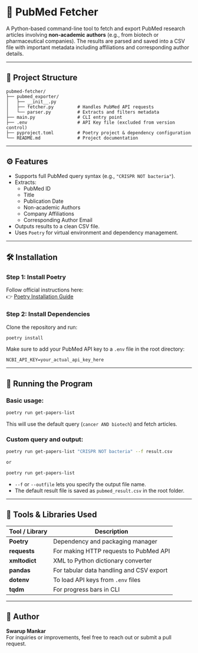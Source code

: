 # 🧬 PubMed Fetcher

A Python-based command-line tool to fetch and export PubMed research articles involving **non-academic authors** (e.g., from biotech or pharmaceutical companies). The results are parsed and saved into a CSV file with important metadata including affiliations and corresponding author details.

---

## 📁 Project Structure

```
pubmed-fetcher/
├── pubmed_exporter/
│   ├── __init__.py
│   ├── fetcher.py         # Handles PubMed API requests
│   └── parser.py          # Extracts and filters metadata
├── main.py                # CLI entry point
├── .env                   # API Key file (excluded from version control)
├── pyproject.toml         # Poetry project & dependency configuration
└── README.md              # Project documentation
```

---

## ⚙️ Features

- Supports full PubMed query syntax (e.g., `"CRISPR NOT bacteria"`).
- Extracts:
  - PubMed ID
  - Title
  - Publication Date
  - Non-academic Authors
  - Company Affiliations
  - Corresponding Author Email
- Outputs results to a clean CSV file.
- Uses `Poetry` for virtual environment and dependency management.

---

## 🛠️ Installation

### Step 1: Install Poetry

Follow official instructions here:  
👉 [Poetry Installation Guide](https://python-poetry.org/docs/#installation)

### Step 2: Install Dependencies

Clone the repository and run:

```bash
poetry install
```

Make sure to add your PubMed API key to a `.env` file in the root directory:

```
NCBI_API_KEY=your_actual_api_key_here
```

---

## 🚀 Running the Program

### Basic usage:

```bash
poetry run get-papers-list
```

This will use the default query (`cancer AND biotech`) and fetch articles.

### Custom query and output:

```bash
poetry run get-papers-list "CRISPR NOT bacteria" --f result.csv

or

poetry run get-papers-list
```

- `--f` or `--outfile` lets you specify the output file name.
- The default result file is saved as `pubmed_result.csv` in the root folder.

---

## 🧰 Tools & Libraries Used

| Tool / Library | Description                              |
| -------------- | ---------------------------------------- |
| **Poetry**     | Dependency and packaging manager         |
| **requests**   | For making HTTP requests to PubMed API   |
| **xmltodict**  | XML to Python dictionary converter       |
| **pandas**     | For tabular data handling and CSV export |
| **dotenv**     | To load API keys from `.env` files       |
| **tqdm**       | For progress bars in CLI                 |

---

## 🧠 Author

**Swarup Mankar**  
For inquiries or improvements, feel free to reach out or submit a pull request.
